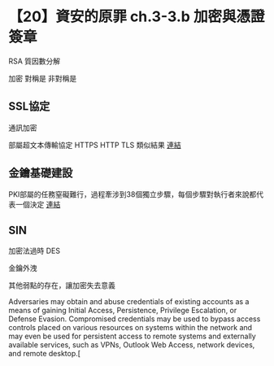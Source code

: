 # 【20】資安的原罪 ch.3-3.b 加密與憑證簽章


RSA 質因數分解

加密
對稱是
非對稱是

## SSL協定
通訊加密

部屬超文本傳輸協定 HTTPS
HTTP TLS 類似結果 [連結](https://www.usenix.org/conference/usenixsecurity17/technical-sessions/presentation/krombholz)

## 金鑰基礎建設
PKI部屬的任務窒礙難行，過程牽涉到38個獨立步驟，每個步驟對執行者來說都代表一個決定 [連結](https://faculty.cc.gatech.edu/~beki/j7.pdf)

## SIN

加密法過時 DES 

金鑰外洩

其他弱點的存在，讓加密失去意義

Adversaries may obtain and abuse credentials of existing accounts as a means of gaining Initial Access, Persistence, Privilege Escalation, or Defense Evasion. Compromised credentials may be used to bypass access controls placed on various resources on systems within the network and may even be used for persistent access to remote systems and externally available services, such as VPNs, Outlook Web Access, network devices, and remote desktop.[